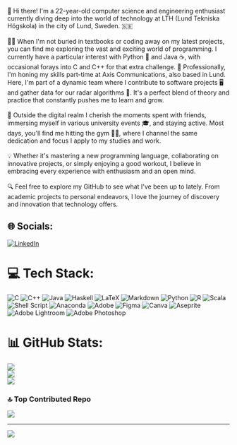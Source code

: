 👋 Hi there! I'm a 22-year-old computer science and engineering enthusiast currently diving deep into the world of technology at LTH (Lund Tekniska Högskola) in the city of Lund, Sweden. 🇸🇪<br><br>👨‍💻 When I'm not buried in textbooks or coding away on my latest projects, you can find me exploring the vast and exciting world of programming. I currently have a particular interest with Python 🐍 and Java ☕, with occasional forays into C and C++ for that extra challenge. 🏢 Professionally, I'm honing my skills part-time at Axis Communications, also based in Lund. Here, I'm part of a dynamic team where I contribute to software projects 🖥️ and gather data for our radar algorithms 📡. It's a perfect blend of theory and practice that constantly pushes me to learn and grow.<br><br>🕺 Outside the digital realm I cherish the moments spent with friends, immersing myself in various university events 🎓, and staying active. Most days, you'll find me hitting the gym 🏋️‍♂️, where I channel the same dedication and focus I apply to my studies and work.<br><br>💡 Whether it's mastering a new programming language, collaborating on innovative projects, or simply enjoying a good workout, I believe in embracing every experience with enthusiasm and an open mind.<br><br>🔍 Feel free to explore my GitHub to see what I've been up to lately. From academic projects to personal endeavors, I love the journey of discovery and innovation that technology offers.


## 🌐 Socials:
[![LinkedIn](https://img.shields.io/badge/LinkedIn-%230077B5.svg?logo=linkedin&logoColor=white)](https://linkedin.com/in/erik-strand-479747204) 

# 💻 Tech Stack:
![C](https://img.shields.io/badge/c-%2300599C.svg?style=for-the-badge&logo=c&logoColor=white) ![C++](https://img.shields.io/badge/c++-%2300599C.svg?style=for-the-badge&logo=c%2B%2B&logoColor=white) ![Java](https://img.shields.io/badge/java-%23ED8B00.svg?style=for-the-badge&logo=openjdk&logoColor=white) ![Haskell](https://img.shields.io/badge/Haskell-5e5086?style=for-the-badge&logo=haskell&logoColor=white) ![LaTeX](https://img.shields.io/badge/latex-%23008080.svg?style=for-the-badge&logo=latex&logoColor=white) ![Markdown](https://img.shields.io/badge/markdown-%23000000.svg?style=for-the-badge&logo=markdown&logoColor=white) ![Python](https://img.shields.io/badge/python-3670A0?style=for-the-badge&logo=python&logoColor=ffdd54) ![R](https://img.shields.io/badge/r-%23276DC3.svg?style=for-the-badge&logo=r&logoColor=white) ![Scala](https://img.shields.io/badge/scala-%23DC322F.svg?style=for-the-badge&logo=scala&logoColor=white) ![Shell Script](https://img.shields.io/badge/shell_script-%23121011.svg?style=for-the-badge&logo=gnu-bash&logoColor=white) ![Anaconda](https://img.shields.io/badge/Anaconda-%2344A833.svg?style=for-the-badge&logo=anaconda&logoColor=white) ![Adobe](https://img.shields.io/badge/adobe-%23FF0000.svg?style=for-the-badge&logo=adobe&logoColor=white) ![Figma](https://img.shields.io/badge/figma-%23F24E1E.svg?style=for-the-badge&logo=figma&logoColor=white) ![Canva](https://img.shields.io/badge/Canva-%2300C4CC.svg?style=for-the-badge&logo=Canva&logoColor=white) ![Aseprite](https://img.shields.io/badge/Aseprite-FFFFFF?style=for-the-badge&logo=Aseprite&logoColor=#7D929E) ![Adobe Lightroom](https://img.shields.io/badge/Adobe%20Lightroom-31A8FF.svg?style=for-the-badge&logo=Adobe%20Lightroom&logoColor=white) ![Adobe Photoshop](https://img.shields.io/badge/adobe%20photoshop-%2331A8FF.svg?style=for-the-badge&logo=adobe%20photoshop&logoColor=white)
# 📊 GitHub Stats:
![](https://github-readme-stats.vercel.app/api?username=Strand-Erik&theme=react&hide_border=false&include_all_commits=true&count_private=true)<br/>
![](https://github-readme-streak-stats.herokuapp.com/?user=Strand-Erik&theme=react&hide_border=false)<br/>
![](https://github-readme-stats.vercel.app/api/top-langs/?username=Strand-Erik&theme=react&hide_border=false&include_all_commits=true&count_private=true&layout=compact)

### 🔝 Top Contributed Repo
![](https://github-contributor-stats.vercel.app/api?username=Strand-Erik&limit=5&theme=dark&combine_all_yearly_contributions=true)

---
[![](https://visitcount.itsvg.in/api?id=Strand-Erik&icon=2&color=0)](https://visitcount.itsvg.in)

<!-- Proudly created with GPRM ( https://gprm.itsvg.in ) -->
